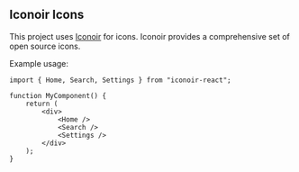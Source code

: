 ## Iconoir Icons

This project uses [Iconoir](https://iconoir.com) for icons. Iconoir provides a comprehensive set of open source icons.

Example usage:

```tsx
import { Home, Search, Settings } from "iconoir-react";

function MyComponent() {
    return (
        <div>
            <Home />
            <Search />
            <Settings />
        </div>
    );
}
```
